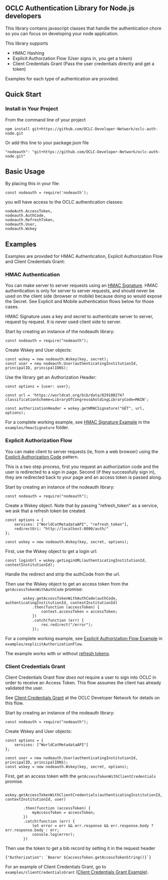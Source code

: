 ## OCLC Authentication Library for Node.js developers

This library contains javascript classes that handle the authentication chore so you can focus on developing your node application.

This library supports

* HMAC Hashing
* Explicit Authorzation Flow (User signs in, you get a token)
* Client Credentials Grant (Pass the user credentials directly and get a token)

Examples for each type of authentication are provided.

## Quick Start

### Install in Your Project

From the command line of your project

```
npm install git+https://github.com/OCLC-Developer-Network/oclc-auth-node.git
```

Or add this line to your package.json file

```
"nodeauth": "git+https://github.com/OCLC-Developer-Network/oclc-auth-node.git"
```

## Basic Usage

By placing this in your file:

```
const nodeauth = require('nodeauth');
```

you will have access to the OCLC authentication classes:

```
nodeAuth.AccessToken,
nodeauth.AuthCode,
nodeauth.RefreshToken,
nodeauth.User,
nodeauth.Wskey
```

## Examples

Examples are provided for HMAC Authentication, Explicit Authorization Flow and Client Credentials Grant:

### HMAC Authentication

You can make server to server requests using an [HMAC Signature](https://www.oclc.org/developer/develop/authentication/hmac-signature.en.html). HMAC authentication is only for server to server requests, and should never be used on the client side (browser or mobile) because doing so would expose the Secret. See Explicit and Mobile authentication flows below for those cases.

HMAC Signature uses a key and secret to authenticate server to server, request by request. It is never used client side to server.

Start by creating an instance of the nodeauth library:

```
const nodeauth = require("nodeauth");
```

Create Wskey and User objects:

```
const wskey = new nodeauth.Wskey(key, secret);
const user = new nodeauth.User(authenticatingInstitutionId, principalID, principalIDNS);
```

Use the library get an Authorization Header:

```
const options = {user: user};

const url = 'https://worldcat.org/bib/data/829180274?classificationScheme=LibraryOfCongress&holdingLibraryCode=MAIN';

const authorizationHeader = wskey.getHMACSignature("GET", url, options);
```

For a complete working example, see [HMAC Signature Example](examples/hmacSignature/README.md) in the  ```examples/hmacSignature``` folder.

### Explicit Authorization Flow

You can make client to server requests (ie, from a web browser) using the [Explicit Authorization Code](https://www.oclc.org/developer/develop/authentication/access-tokens/explicit-authorization-code.en.html) pattern.

This is a two step process, first you request an authorization code and the user is redirected to a sign in page. Second (if they successfully sign in), they are redirected back to your page and an access token is passed along.

Start by creating an instance of the nodeauth library:

```
const nodeauth = require("nodeauth");
```

Create a Wskey object. Note that by passing "refresh_token" as a service, we ask that a refresh token be created.

```
const options = {
    services: ["WorldCatMetadataAPI", "refresh_token"],
    redirectUri: "http://localhost:8000/auth/"
};

const wskey = new nodeauth.Wskey(key, secret, options);
```

First, use the Wskey object to get a login url:

```
const loginUrl = wskey.getLoginURL(authenticatingInstitutionId, contextInstitutionId);
```

Handle the redirect and strip the authCode from the url.

Then use the Wskey object to get an access token from the ```getAccessTokenWithAuthCode``` promise:

```
        wskey.getAccessTokenWithAuthCode(authCode, authenticatingInstitutionId, contextInstitutionId)
            .then(function (accessToken) {
                context.accessToken = accessToken;
            })
            .catch(function (err) {
                res.redirect("/error");
            });
```


For a complete working example, see [Explicit Authorization Flow Example](examples/explicitAuthorizationFlow/README.md) in ```examples/explicitAuthorizationFlow```.

The example works with or without [refresh tokens](https://www.oclc.org/developer/develop/authentication/access-tokens/refresh-token.en.html).

### Client Credentials Grant

Client Credentials Grant flow *does not* require a user to sign into OCLC in order to receive an Access Token. This flow assumes the client has already validated the user.

See [Client Credentials Grant](https://www.oclc.org/developer/develop/authentication/access-tokens/client-credentials-grant.en.html) at the OCLC Developer Network for details on this flow.

Start by creating an instance of the nodeauth library:

```
const nodeauth = require("nodeauth");
```

Create Wskey and User objects:

```
const options = {
    services: ["WorldCatMetadataAPI"]
};

const user = new nodeauth.User(authenticatingInstitutionId, principalID, principalIDNS);
const wskey = new nodeauth.Wskey(key, secret, options);
```

First, get an access token with the ```getAccessTokenWithClientCredentials``` promise.

```
    wskey.getAccessTokenWithClientCredentials(authenticatingInstitutionId, contextInstitutionId, user)

        .then(function (accessToken) {
            myAccessToken = accessToken;
        })
        .catch(function (err) {
            let error = err && err.response && err.response.body ? err.response.body : err;
            console.log(error);
        })
```

Then use the token to get a bib record by setting it in the request header

```
{"Authorization": `Bearer ${accessToken.getAccessTokenString()}`}
```

For an example of Client Credentials Grant, go to ```examples/clientCredentialsGrant``` ([Client Credentials Grant Example](examples/clientCredentialsGrant/README.md)).


